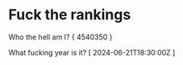 # Fuck the rankings

Who the hell am I?
{ 4540350 }

What fucking year is it?
[ 2024-06-21T18:30:00Z ]
